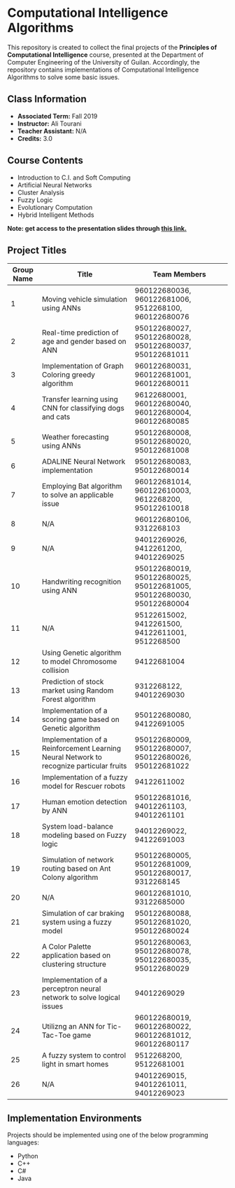 # Computational Intelligence Algorithms

This repository is created to collect the final projects of the **Principles of Computational Intelligence** course, presented at the Department of Computer Engineering of the University of Guilan. Accordingly, the repository contains implementations of Computational Intelligence Algorithms to solve some basic issues.

## Class Information
- **Associated Term:** Fall 2019
- **Instructor:** Ali Tourani
- **Teacher Assistant:** N/A
- **Credits:** 3.0


## Course Contents
- Introduction to C.I. and Soft Computing
- Artificial Neural Networks
- Cluster Analysis
- Fuzzy Logic
- Evolutionary Computation
- Hybrid Intelligent Methods

****Note: get access to the presentation slides through [this link.](http://alitourani.ir/downloadable-files/ "this link.")****

## Project Titles
| Group Name | Title | Team Members |
| ------------ | ------------ | ------------ |
| 1 | Moving vehicle simulation using ANNs | 960122680036, 960122681006, 9512268100, 960122680076 |
| 2 | Real-time prediction of age and gender based on ANN | 950122680027, 950122680028, 950122680037, 950122681011 |
| 3 | Implementation of Graph Coloring greedy algorithm | 960122680031, 960122681001, 960122680011 |
| 4 | Transfer learning using CNN for classifying dogs and cats | 96122680001, 960122680040, 960122680004, 960122680085 |
| 5 | Weather forecasting using ANNs | 950122680008, 950122680020, 950122681008 |
| 6 | ADALINE Neural Network implementation | 950122680083, 950122680014 |
| 7 | Employing Bat algorithm to solve an applicable issue | 960122681014, 960122610003, 9612268200, 950122610018 |
| 8 | N/A | 960122680106, 9312268103 |
| 9 | N/A | 94012269026, 9412261200, 94012269025 |
| 10 | Handwriting recognition using ANN | 950122680019, 950122680025, 950122681005, 950122680030, 950122680004 |
| 11 | N/A | 95122615002, 9412261500, 94122611001, 9512268500 |
| 12 | Using Genetic algorithm to model Chromosome collision | 94122681004 |
| 13 | Prediction of stock market using Random Forest algorithm | 9312268122, 94012269030 |
| 14 | Implementation of a scoring game based on Genetic algorithm | 950122680080, 94122691005 |
| 15 | Implementation of a Reinforcement Learning Neural Network to recognize particular fruits | 950122680009, 950122680007, 950122680026, 950122681022 |
| 16 | Implementation of a fuzzy model for Rescuer robots | 94122611002 |
| 17 | Human emotion detection by ANN | 950122681016, 94012261103, 94012261101 |
| 18 | System load-balance modeling based on Fuzzy logic | 94012269022, 94122691003 |
| 19 | Simulation of network routing based on Ant Colony algorithm | 950122680005, 950122681009, 950122680017, 9312268145 |
| 20 | N/A | 960122681010, 93122685000 |
| 21 | Simulation of car braking system using a fuzzy model | 950122680088, 950122681020, 950122680024 |
| 22 | A Color Palette application based on clustering structure | 950122680063, 950122680078, 950122680035, 950122680029 |
| 23 | Implementation of a perceptron neural network to solve logical issues | 94012269029 |
| 24 | Utilizng an ANN for Tic-Tac-Toe game | 960122680019, 960122680022, 960122681012, 960122680117 |
| 25 | A fuzzy system to control light in smart homes | 9512268200, 95122681001 |
| 26 | N/A | 94012269015, 94012261011, 94012269023 |

## Implementation Environments
Projects should be implemented using one of the below programming languages:
- Python
- C++
- C#
- Java

